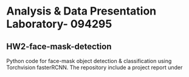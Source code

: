 # Analysis & Data Presentation Laboratory- 094295
## HW2-face-mask-detection

Python code for face-mask object detection &amp; classification using Torchvision fasterRCNN. 
The repository include a project report under 
